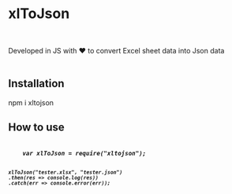 <h1> xlToJson </h1>

<br />

<span> Developed in JS with ❤ to convert Excel sheet data into Json data </span>
<br />
<br />

<h2> Installation </h2>
<span> npm i xltojson </span>

<h2> How to use </h2>
  <h5><code>
    var xlToJson = require("xltojson");

    xlToJson("tester.xlsx", "tester.json")
    .then(res => console.log(res))
    .catch(err => console.error(err));
  </code></h5>
